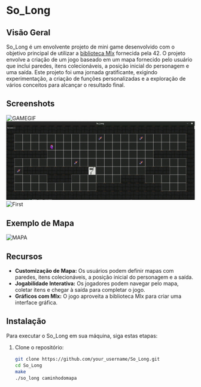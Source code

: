# So_Long

## Visão Geral

So_Long é um envolvente projeto de mini game desenvolvido com o objetivo principal de utilizar a [biblioteca Mlx](https://github.com/42Paris/minilibx-linux) fornecida pela 42. O projeto envolve a criação de um jogo baseado em um mapa fornecido pelo usuário que inclui paredes, itens colecionáveis, a posição inicial do personagem e uma saída. Este projeto foi uma jornada gratificante, exigindo experimentação, a criação de funções personalizadas e a exploração de vários conceitos para alcançar o resultado final.

## Screenshots
![GAMEGIF](extras/game.gif)
![GAME2GIF](extras/game2.gif)
![First](https://i.imgur.com/nS1wrKW.png)
## Exemplo de Mapa
![MAPA](https://i.imgur.com/4u5c9Cc.png)

## Recursos

- **Customização de Mapa:** Os usuários podem definir mapas com paredes, itens colecionáveis, a posição inicial do personagem e a saída.
- **Jogabilidade Interativa:** Os jogadores podem navegar pelo mapa, coletar itens e chegar à saída para completar o jogo.
- **Gráficos com Mlx:** O jogo aproveita a biblioteca Mlx para criar uma interface gráfica.

## Instalação

Para executar o So_Long em sua máquina, siga estas etapas:

1. Clone o repositório:

   ```bash
   git clone https://github.com/your_username/So_Long.git
   cd So_Long
   make
   ./so_long caminhodomapa
